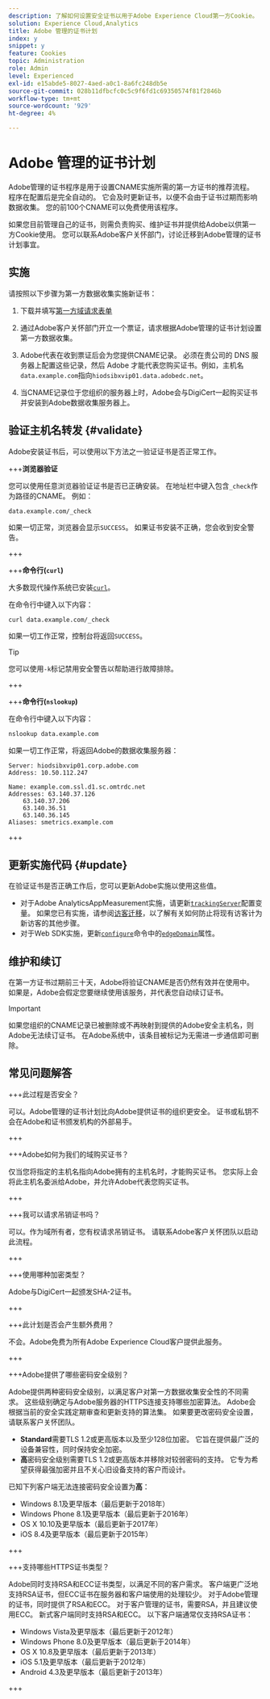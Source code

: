 ```yaml
---
description: 了解如何设置安全证书以用于Adobe Experience Cloud第一方Cookie。
solution: Experience Cloud,Analytics
title: Adobe 管理的证书计划
index: y
snippet: y
feature: Cookies
topic: Administration
role: Admin
level: Experienced
exl-id: e15abde5-8027-4aed-a0c1-8a6fc248db5e
source-git-commit: 028b11dfbcfc0c5c9f6fd1c69350574f81f2846b
workflow-type: tm+mt
source-wordcount: '929'
ht-degree: 4%

---
```


# Adobe 管理的证书计划

Adobe管理的证书程序是用于设置CNAME实施所需的第一方证书的推荐流程。 程序在配置后是完全自动的。 它会及时更新证书，以便不会由于证书过期而影响数据收集。 您的前100个CNAME可以免费使用该程序。

如果您目前管理自己的证书，则需负责购买、维护证书并提供给Adobe以供第一方Cookie使用。 您可以联系Adobe客户关怀部门，讨论迁移到Adobe管理的证书计划事宜。

## 实施

请按照以下步骤为第一方数据收集实施新证书：

1. 下载并填写[第一方域请求表单](cookies/assets/First_Party_Domain_Request_Form.xlsx)

1. 通过Adobe客户关怀部门开立一个票证，请求根据Adobe管理的证书计划设置第一方数据收集。

1. Adobe代表在收到票证后会为您提供CNAME记录。 必须在贵公司的 DNS 服务器上配置这些记录，然后 Adobe 才能代表您购买证书。例如，主机名`data.example.com`指向`hiodsibxvip01.data.adobedc.net`。

1. 当CNAME记录位于您组织的服务器上时，Adobe会与DigiCert一起购买证书并安装到Adobe数据收集服务器上。

## 验证主机名转发 {#validate}

Adobe安装证书后，可以使用以下方法之一验证证书是否正常工作。

+++**浏览器验证**

您可以使用任意浏览器验证证书是否已正确安装。 在地址栏中键入包含`_check`作为路径的CNAME。 例如：

`data.example.com/_check`

如果一切正常，浏览器会显示`SUCCESS`。 如果证书安装不正确，您会收到安全警告。

+++

+++**命令行(`curl`)**

大多数现代操作系统已安装[`curl`](https://curl.se)。

在命令行中键入以下内容：

```sh
curl data.example.com/_check
```

如果一切工作正常，控制台将返回`SUCCESS`。

>[!TIP]
>
>您可以使用`-k`标记禁用安全警告以帮助进行故障排除。

+++

+++**命令行(`nslookup`)**

在命令行中键入以下内容：

```sh
nslookup data.example.com
```

如果一切工作正常，将返回Adobe的数据收集服务器：

```text
Server: hiodsibxvip01.corp.adobe.com
Address: 10.50.112.247

Name: example.com.ssl.d1.sc.omtrdc.net
Addresses: 63.140.37.126
    63.140.37.206
    63.140.36.51
    63.140.36.145
Aliases: smetrics.example.com
```

+++

## 更新实施代码 {#update}

在验证证书是否正确工作后，您可以更新Adobe实施以使用这些值。

* 对于Adobe AnalyticsAppMeasurement实施，请更新[`trackingServer`](https://experienceleague.adobe.com/en/docs/analytics/implementation/vars/config-vars/trackingserver)配置变量。 如果您已有实施，请参阅[访客迁移](https://experienceleague.adobe.com/en/docs/analytics/technotes/visitor-migration)，以了解有关如何防止将现有访客计为新访客的其他步骤。
* 对于Web SDK实施，更新[`configure`](https://experienceleague.adobe.com/en/docs/experience-platform/web-sdk/commands/configure/overview)命令中的[`edgeDomain`](https://experienceleague.adobe.com/en/docs/experience-platform/web-sdk/commands/configure/edgedomain)属性。

## 维护和续订

在第一方证书过期前三十天，Adobe将验证CNAME是否仍然有效并在使用中。 如果是，Adobe会假定您要继续使用该服务，并代表您自动续订证书。

>[!IMPORTANT]
>
>如果您组织的CNAME记录已被删除或不再映射到提供的Adobe安全主机名，则Adobe无法续订证书。 在Adobe系统中，该条目被标记为无需进一步通信即可删除。

## 常见问题解答

+++此过程是否安全？

可以。Adobe管理的证书计划比向Adobe提供证书的组织更安全。 证书或私钥不会在Adobe和证书颁发机构的外部易手。

+++

+++Adobe如何为我们的域购买证书？

仅当您将指定的主机名指向Adobe拥有的主机名时，才能购买证书。 您实际上会将此主机名委派给Adobe，并允许Adobe代表您购买证书。

+++

+++我可以请求吊销证书吗？

可以。作为域所有者，您有权请求吊销证书。 请联系Adobe客户关怀团队以启动此流程。

+++

+++使用哪种加密类型？

Adobe与DigiCert一起颁发SHA-2证书。

+++

+++此计划是否会产生额外费用？

不会。Adobe免费为所有Adobe Experience Cloud客户提供此服务。

+++

+++Adobe提供了哪些密码安全级别？

Adobe提供两种密码安全级别，以满足客户对第一方数据收集安全性的不同需求。 这些级别确定与Adobe服务器的HTTPS连接支持哪些加密算法。 Adobe会根据当前的安全实践定期审查和更新支持的算法集。 如果要更改密码安全设置，请联系客户关怀团队。

* **Standard**&#x200B;需要TLS 1.2或更高版本以及至少128位加密。 它旨在提供最广泛的设备兼容性，同时保持安全加密。
* **高**&#x200B;密码安全级别需要TLS 1.2或更高版本并移除对较弱密码的支持。 它专为希望获得最强加密并且不关心旧设备支持的客户而设计。

已知下列客户端无法连接密码安全设置为&#x200B;**高**：

* Windows 8.1及更早版本（最后更新于2018年）
* Windows Phone 8.1及更早版本（最后更新于2016年）
* OS X 10.10及更早版本（最后更新于2017年）
* iOS 8.4及更早版本（最后更新于2015年）

+++

+++支持哪些HTTPS证书类型？

Adobe同时支持RSA和ECC证书类型，以满足不同的客户需求。 客户端更广泛地支持RSA证书，但ECC证书在服务器和客户端使用的处理较少。 对于Adobe管理的证书，同时提供了RSA和ECC。 对于客户管理的证书，需要RSA，并且建议使用ECC。 新式客户端同时支持RSA和ECC。 以下客户端通常仅支持RSA证书：

* Windows Vista及更早版本（最后更新于2012年）
* Windows Phone 8.0及更早版本（最后更新于2014年）
* OS X 10.8及更早版本（最后更新于2013年）
* iOS 5.1及更早版本（最后更新于2012年）
* Android 4.3及更早版本（最后更新于2013年）

+++
